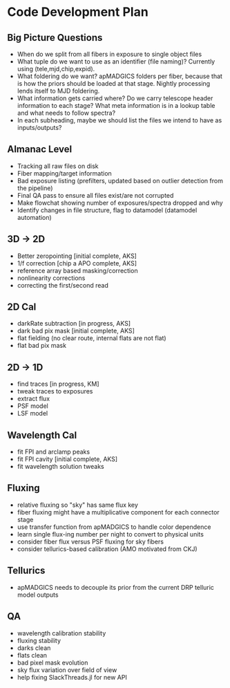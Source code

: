# Code Development Plan

## Big Picture Questions
- When do we split from all fibers in exposure to single object files
- What tuple do we want to use as an identifier (file naming)? Currently using (tele,mjd,chip,expid).
- What foldering do we want? apMADGICS folders per fiber, because that is how the priors should be loaded at that stage. Nightly processing lends itself to MJD foldering.
- What information gets carried where? Do we carry telescope header information to each stage? What meta information is in a lookup table and what needs to follow spectra?
- In each subheading, maybe we should list the files we intend to have as inputs/outputs?

## Almanac Level
- Tracking all raw files on disk
- Fiber mapping/target information
- Bad exposure listing (prefilters, updated based on outlier detection from the pipeline)
- Final QA pass to ensure all files exist/are not corrupted
- Make flowchat showing number of exposures/spectra dropped and why
- Identify changes in file structure, flag to datamodel (datamodel automation)

## 3D -> 2D
- Better zeropointing [initial complete, AKS]
- 1/f correction [chip a APO complete, AKS]
- reference array based masking/correction
- nonlinearity corrections
- correcting the first/second read

## 2D Cal
- darkRate subtraction [in progress, AKS]
- dark bad pix mask [initial complete, AKS]
- flat fielding (no clear route, internal flats are not flat)
- flat bad pix mask

## 2D -> 1D
- find traces [in progress, KM]
- tweak traces to exposures
- extract flux
- PSF model
- LSF model

## Wavelength Cal
- fit FPI and arclamp peaks
- fit FPI cavity [initial complete, AKS]
- fit wavelength solution tweaks

## Fluxing
- relative fluxing so "sky" has same flux key
- fiber fluxing might have a multiplicative component for each connector stage
- use transfer function from apMADGICS to handle color dependence
- learn single flux-ing number per night to convert to physical units
- consider fiber flux versus PSF fluxing for sky fibers
- consider tellurics-based calibration (AMO motivated from CKJ)

## Tellurics
- apMADGICS needs to decouple its prior from the current DRP telluric model outputs

## QA
- wavelength calibration stability
- fluxing stability
- darks clean
- flats clean
- bad pixel mask evolution
- sky flux variation over field of view
- help fixing SlackThreads.jl for new API